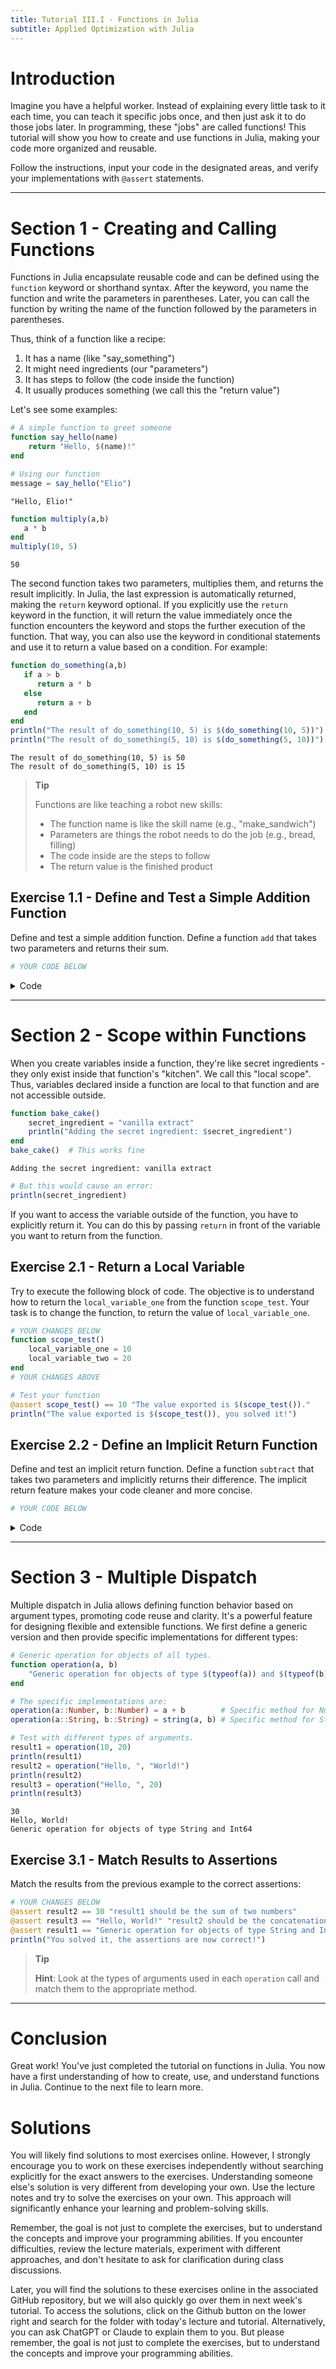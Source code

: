 ```yaml
---
title: Tutorial III.I - Functions in Julia
subtitle: Applied Optimization with Julia
---
```



# Introduction

Imagine you have a helpful worker. Instead of explaining every little task to it each time, you can teach it specific jobs once, and then just ask it to do those jobs later. In programming, these "jobs" are called functions! This tutorial will show you how to create and use functions in Julia, making your code more organized and reusable.

Follow the instructions, input your code in the designated areas, and verify your implementations with `@assert` statements.

------------------------------------------------------------------------

# Section 1 - Creating and Calling Functions

Functions in Julia encapsulate reusable code and can be defined using the `function` keyword or shorthand syntax. After the keyword, you name the function and write the parameters in parentheses. Later, you can call the function by writing the name of the function followed by the parameters in parentheses.

Thus, think of a function like a recipe:

1.  It has a name (like "say_something")
2.  It might need ingredients (our "parameters")
3.  It has steps to follow (the code inside the function)
4.  It usually produces something (we call this the "return value")

Let's see some examples:

``` julia
# A simple function to greet someone
function say_hello(name)
    return "Hello, $(name)!"
end

# Using our function
message = say_hello("Elio")
```

    "Hello, Elio!"

``` julia
function multiply(a,b)
   a * b
end
multiply(10, 5)
```

    50

The second function takes two parameters, multiplies them, and returns the result implicitly. In Julia, the last expression is automatically returned, making the `return` keyword optional. If you explicitly use the `return` keyword in the function, it will return the value immediately once the function encounters the keyword and stops the further execution of the function. That way, you can also use the keyword in conditional statements and use it to return a value based on a condition. For example:

``` julia
function do_something(a,b)
   if a > b
      return a * b
   else
      return a + b
   end
end
println("The result of do_something(10, 5) is $(do_something(10, 5))")
println("The result of do_something(5, 10) is $(do_something(5, 10))")
```

    The result of do_something(10, 5) is 50
    The result of do_something(5, 10) is 15

> **Tip**
>
> Functions are like teaching a robot new skills:
>
> -   The function name is like the skill name (e.g., "make_sandwich")
> -   Parameters are things the robot needs to do the job (e.g., bread, filling)
> -   The code inside are the steps to follow
> -   The return value is the finished product

## Exercise 1.1 - Define and Test a Simple Addition Function

Define and test a simple addition function. Define a function `add` that takes two parameters and returns their sum.

``` julia
# YOUR CODE BELOW
```

<details class="code-fold">
<summary>Code</summary>

``` julia
# Test your answer
@assert add(10, 5) == 15 "The sum computed is $(add(10, 5)) but should be 15."
println("The sum computed is $(add(10, 5)), wonderful!")
```

</details>

------------------------------------------------------------------------

# Section 2 - Scope within Functions

When you create variables inside a function, they're like secret ingredients - they only exist inside that function's "kitchen". We call this "local scope". Thus, variables declared inside a function are local to that function and are not accessible outside.

``` julia
function bake_cake()
    secret_ingredient = "vanilla extract"
    println("Adding the secret ingredient: $secret_ingredient")
end
bake_cake()  # This works fine
```

    Adding the secret ingredient: vanilla extract

``` julia
# But this would cause an error:
println(secret_ingredient)
```

If you want to access the variable outside of the function, you have to explicitly return it. You can do this by passing `return` in front of the variable you want to return from the function.

## Exercise 2.1 - Return a Local Variable

Try to execute the following block of code. The objective is to understand how to return the `local_variable_one` from the function `scope_test`. Your task is to change the function, to return the value of `local_variable_one`.

``` julia
# YOUR CHANGES BELOW
function scope_test()
    local_variable_one = 10
    local_variable_two = 20
end
# YOUR CHANGES ABOVE
```

``` julia
# Test your function
@assert scope_test() == 10 "The value exported is $(scope_test())."
println("The value exported is $(scope_test()), you solved it!")
```

## Exercise 2.2 - Define an Implicit Return Function

Define and test an implicit return function. Define a function `subtract` that takes two parameters and implicitly returns their difference. The implicit return feature makes your code cleaner and more concise.

``` julia
# YOUR CODE BELOW
```

<details class="code-fold">
<summary>Code</summary>

``` julia
# Test your answer
@assert subtract(10, 5) == 5  "The difference computed is $(subtract(10, 5)) but should be 5."
println("The difference computed is $(subtract(10, 5)), perfect!")
```

</details>

------------------------------------------------------------------------

# Section 3 - Multiple Dispatch

Multiple dispatch in Julia allows defining function behavior based on argument types, promoting code reuse and clarity. It's a powerful feature for designing flexible and extensible functions. We first define a generic version and then provide specific implementations for different types:

``` julia
# Generic operation for objects of all types.
function operation(a, b)
    "Generic operation for objects of type $(typeof(a)) and $(typeof(b))"
end

# The specific implementations are:
operation(a::Number, b::Number) = a + b        # Specific method for Number types.
operation(a::String, b::String) = string(a, b) # Specific method for String types.

# Test with different types of arguments.
result1 = operation(10, 20)
println(result1)
result2 = operation("Hello, ", "World!")
println(result2)
result3 = operation("Hello, ", 20)
println(result3)
```

    30
    Hello, World!
    Generic operation for objects of type String and Int64

## Exercise 3.1 - Match Results to Assertions

Match the results from the previous example to the correct assertions:

``` julia
# YOUR CHANGES BELOW
@assert result2 == 30 "result1 should be the sum of two numbers"
@assert result3 == "Hello, World!" "result2 should be the concatenation of two strings"
@assert result1 == "Generic operation for objects of type String and Int64" "result3 should use the generic operation"
println("You solved it, the assertions are now correct!")
```

> **Tip**
>
> **Hint**: Look at the types of arguments used in each `operation` call and match them to the appropriate method.

------------------------------------------------------------------------

# Conclusion

Great work! You've just completed the tutorial on functions in Julia. You now have a first understanding of how to create, use, and understand functions in Julia. Continue to the next file to learn more.

# Solutions

You will likely find solutions to most exercises online. However, I strongly encourage you to work on these exercises independently without searching explicitly for the exact answers to the exercises. Understanding someone else's solution is very different from developing your own. Use the lecture notes and try to solve the exercises on your own. This approach will significantly enhance your learning and problem-solving skills.

Remember, the goal is not just to complete the exercises, but to understand the concepts and improve your programming abilities. If you encounter difficulties, review the lecture materials, experiment with different approaches, and don't hesitate to ask for clarification during class discussions.

Later, you will find the solutions to these exercises online in the associated GitHub repository, but we will also quickly go over them in next week's tutorial. To access the solutions, click on the Github button on the lower right and search for the folder with today's lecture and tutorial. Alternatively, you can ask ChatGPT or Claude to explain them to you. But please remember, the goal is not just to complete the exercises, but to understand the concepts and improve your programming abilities.
